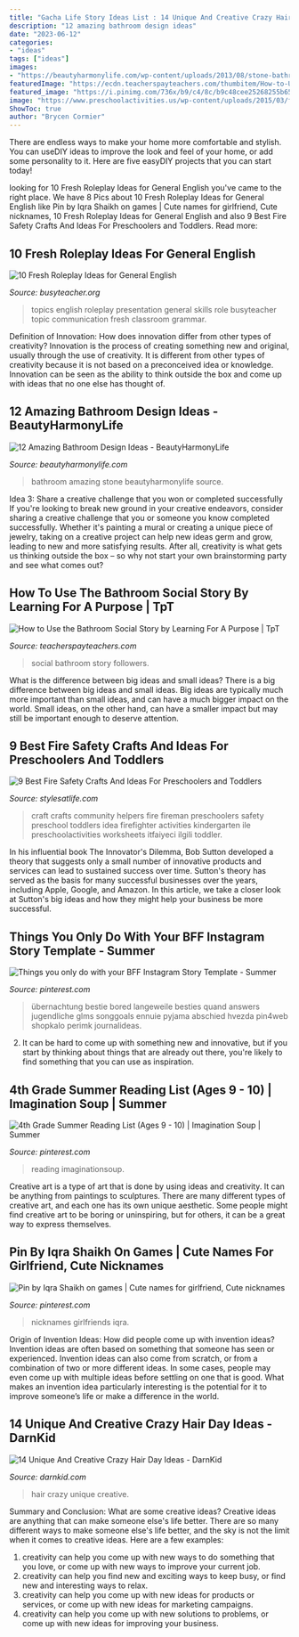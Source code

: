```yaml
---
title: "Gacha Life Story Ideas List : 14 Unique And Creative Crazy Hair Day Ideas"
description: "12 amazing bathroom design ideas"
date: "2023-06-12"
categories:
- "ideas"
tags: ["ideas"]
images:
- "https://beautyharmonylife.com/wp-content/uploads/2013/08/stone-bathroom-design-ideas-800x1203.jpg"
featuredImage: "https://ecdn.teacherspayteachers.com/thumbitem/How-to-Use-the-Bathroom-Social-Story-3417946-1506877402/original-3417946-4.jpg"
featured_image: "https://i.pinimg.com/736x/b9/c4/8c/b9c48cee25268255b6568b36592f77f2.jpg"
image: "https://www.preschoolactivities.us/wp-content/uploads/2015/03/fireman-craft-1.jpg"
ShowToc: true
author: "Brycen Cormier"
---
```



There are endless ways to make your home more comfortable and stylish. You can useDIY ideas to improve the look and feel of your home, or add some personality to it. Here are five easyDIY projects that you can start today!

	

		
looking for 10 Fresh Roleplay Ideas for General English you've came to the right place. We have 8 Pics about 10 Fresh Roleplay Ideas for General English like Pin by Iqra Shaikh on games | Cute names for girlfriend, Cute nicknames, 10 Fresh Roleplay Ideas for General English and also 9 Best Fire Safety Crafts And Ideas For Preschoolers and Toddlers. Read more:
		
    
## 10 Fresh Roleplay Ideas For General English

<img loading=lazy src="http://busyteacher.org/uploads/posts/2016-10/1477324118_ropl.jpg" onerror="this.onerror=null;this.src='https://tse4.mm.bing.net/th?id=OIP.tfwVYieeZJbCl18jNbcw1AHaD4&amp;pid=15.1';" alt="10 Fresh Roleplay Ideas for General English">

_Source: busyteacher.org_

>topics english roleplay presentation general skills role busyteacher topic communication fresh classroom grammar. 

	

Definition of Innovation: How does innovation differ from other types of creativity?
Innovation is the process of creating something new and original, usually through the use of creativity. It is different from other types of creativity because it is not based on a preconceived idea or knowledge. Innovation can be seen as the ability to think outside the box and come up with ideas that no one else has thought of.

    
## 12 Amazing Bathroom Design Ideas - BeautyHarmonyLife

<img loading=lazy src="https://beautyharmonylife.com/wp-content/uploads/2013/08/stone-bathroom-design-ideas-800x1203.jpg" onerror="this.onerror=null;this.src='https://tse2.mm.bing.net/th?id=OIP.6_yIDXccNkMZK7-koYROAQHaLI&amp;pid=15.1';" alt="12 Amazing Bathroom Design Ideas - BeautyHarmonyLife">

_Source: beautyharmonylife.com_

>bathroom amazing stone beautyharmonylife source. 

	

Idea 3: Share a creative challenge that you won or completed successfully
If you're looking to break new ground in your creative endeavors, consider sharing a creative challenge that you or someone you know completed successfully. Whether it's painting a mural or creating a unique piece of jewelry, taking on a creative project can help new ideas germ and grow, leading to new and more satisfying results. After all, creativity is what gets us thinking outside the box – so why not start your own brainstorming party and see what comes out?

    
## How To Use The Bathroom Social Story By Learning For A Purpose | TpT

<img loading=lazy src="https://ecdn.teacherspayteachers.com/thumbitem/How-to-Use-the-Bathroom-Social-Story-3417946-1506877402/original-3417946-4.jpg" onerror="this.onerror=null;this.src='https://tse2.mm.bing.net/th?id=OIP.BOfmkFrAOCqZqlxzPKt9pAAAAA&amp;pid=15.1';" alt="How to Use the Bathroom Social Story by Learning For A Purpose | TpT">

_Source: teacherspayteachers.com_

>social bathroom story followers. 

	

What is the difference between big ideas and small ideas?
There is a big difference between big ideas and small ideas. Big ideas are typically much more important than small ideas, and can have a much bigger impact on the world. Small ideas, on the other hand, can have a smaller impact but may still be important enough to deserve attention.

    
## 9 Best Fire Safety Crafts And Ideas For Preschoolers And Toddlers

<img loading=lazy src="https://www.preschoolactivities.us/wp-content/uploads/2015/03/fireman-craft-1.jpg" onerror="this.onerror=null;this.src='https://tse1.mm.bing.net/th?id=OIP.lWTf7z29zh-J5zvIuGPiCQAAAA&amp;pid=15.1';" alt="9 Best Fire Safety Crafts And Ideas For Preschoolers and Toddlers">

_Source: stylesatlife.com_

>craft crafts community helpers fire fireman preschoolers safety preschool toddlers idea firefighter activities kindergarten ile preschoolactivities worksheets itfaiyeci ilgili toddler. 

	

In his influential book The Innovator's Dilemma, Bob Sutton developed a theory that suggests only a small number of innovative products and services can lead to sustained success over time. Sutton's theory has served as the basis for many successful businesses over the years, including Apple, Google, and Amazon. In this article, we take a closer look at Sutton's big ideas and how they might help your business be more successful.

    
## Things You Only Do With Your BFF Instagram Story Template - Summer

<img loading=lazy src="https://i.pinimg.com/736x/a9/4d/bc/a94dbc9be3faf426f11fd1bd3b30dc52.jpg" onerror="this.onerror=null;this.src='https://tse1.mm.bing.net/th?id=OIP.Zvl4aJZ6oO7ecHnKQglXfQHaNK&amp;pid=15.1';" alt="Things you only do with your BFF Instagram Story Template - Summer">

_Source: pinterest.com_

>übernachtung bestie bored langeweile besties quand answers jugendliche glms songgoals ennuie pyjama abschied hvezda pin4web shopkalo perimk journalideas. 

	

2. It can be hard to come up with something new and innovative, but if you start by thinking about things that are already out there, you're likely to find something that you can use as inspiration. 

    
## 4th Grade Summer Reading List (Ages 9 - 10) | Imagination Soup | Summer

<img loading=lazy src="https://i.pinimg.com/736x/72/a0/02/72a002ac64397a2f127027ea48baf78d.jpg" onerror="this.onerror=null;this.src='https://tse3.mm.bing.net/th?id=OIP.AG-g1ZlWTZwdagN2oG6W5wHaP1&amp;pid=15.1';" alt="4th Grade Summer Reading List (Ages 9 - 10) | Imagination Soup | Summer">

_Source: pinterest.com_

>reading imaginationsoup. 

	

Creative art is a type of art that is done by using ideas and creativity. It can be anything from paintings to sculptures. There are many different types of creative art, and each one has its own unique aesthetic. Some people might find creative art to be boring or uninspiring, but for others, it can be a great way to express themselves.

    
## Pin By Iqra Shaikh On Games | Cute Names For Girlfriend, Cute Nicknames

<img loading=lazy src="https://i.pinimg.com/736x/b9/c4/8c/b9c48cee25268255b6568b36592f77f2.jpg" onerror="this.onerror=null;this.src='https://tse2.mm.bing.net/th?id=OIP.DMqKP3bIHdCZ7G2GlXVKnwHaL2&amp;pid=15.1';" alt="Pin by Iqra Shaikh on games | Cute names for girlfriend, Cute nicknames">

_Source: pinterest.com_

>nicknames girlfriends iqra. 

	

Origin of Invention Ideas: How did people come up with invention ideas?
Invention ideas are often based on something that someone has seen or experienced. Invention ideas can also come from scratch, or from a combination of two or more different ideas. In some cases, people may even come up with multiple ideas before settling on one that is good. What makes an invention idea particularly interesting is the potential for it to improve someone’s life or make a difference in the world.

    
## 14 Unique And Creative Crazy Hair Day Ideas - DarnKid

<img loading=lazy src="http://darnkid.com/wp-content/uploads/2016/03/crazy-hair-day-9__605.jpg" onerror="this.onerror=null;this.src='https://tse2.mm.bing.net/th?id=OIP.jSHHqAOFbWEL3ZBEKYfGAwHaJ3&amp;pid=15.1';" alt="14 Unique And Creative Crazy Hair Day Ideas - DarnKid">

_Source: darnkid.com_

>hair crazy unique creative. 

	

Summary and Conclusion: What are some creative ideas?
Creative ideas are anything that can make someone else's life better. There are so many different ways to make someone else's life better, and the sky is not the limit when it comes to creative ideas. Here are a few examples: 
1) creativity can help you come up with new ways to do something that you love, or come up with new ways to improve your current job. 
2) creativity can help you find new and exciting ways to keep busy, or find new and interesting ways to relax. 
3) creativity can help you come up with new ideas for products or services, or come up with new ideas for marketing campaigns. 
4) creativity can help you come up with new solutions to problems, or come up with new ideas for improving your business.

